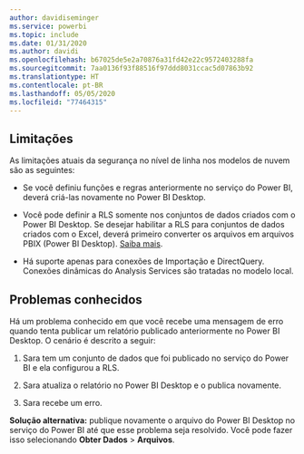 ```yaml
---
author: davidiseminger
ms.service: powerbi
ms.topic: include
ms.date: 01/31/2020
ms.author: davidi
ms.openlocfilehash: b67025de5e2a70876a31fd42e22c9572403288fa
ms.sourcegitcommit: 7aa0136f93f88516f97ddd8031ccac5d07863b92
ms.translationtype: HT
ms.contentlocale: pt-BR
ms.lasthandoff: 05/05/2020
ms.locfileid: "77464315"
---
```

## <a name="limitations"></a>Limitações

As limitações atuais da segurança no nível de linha nos modelos de nuvem são as seguintes:

* Se você definiu funções e regras anteriormente no serviço do Power BI, deverá criá-las novamente no Power BI Desktop.

* Você pode definir a RLS somente nos conjuntos de dados criados com o Power BI Desktop. Se desejar habilitar a RLS para conjuntos de dados criados com o Excel, deverá primeiro converter os arquivos em arquivos PBIX (Power BI Desktop). [Saiba mais](../desktop-import-excel-workbooks.md).

* Há suporte apenas para conexões de Importação e DirectQuery. Conexões dinâmicas do Analysis Services são tratadas no modelo local.

## <a name="known-issues"></a>Problemas conhecidos

Há um problema conhecido em que você recebe uma mensagem de erro quando tenta publicar um relatório publicado anteriormente no Power BI Desktop. O cenário é descrito a seguir:

1. Sara tem um conjunto de dados que foi publicado no serviço do Power BI e ela configurou a RLS.

1. Sara atualiza o relatório no Power BI Desktop e o publica novamente.

1. Sara recebe um erro.

**Solução alternativa:** publique novamente o arquivo do Power BI Desktop no serviço do Power BI até que esse problema seja resolvido. Você pode fazer isso selecionando **Obter Dados** > **Arquivos**.
